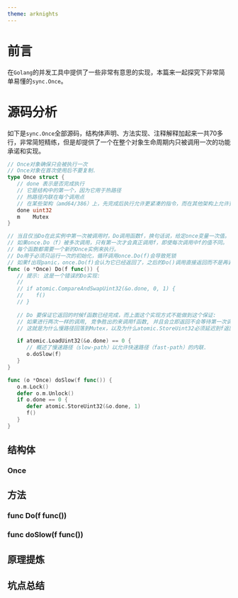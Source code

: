 ```yaml
---
theme: arknights
---
```

# 前言
在`Golang`的并发工具中提供了一些非常有意思的实现，本篇来一起探究下非常简单易懂的`sync.Once`。

# 源码分析
如下是`sync.Once`全部源码，结构体声明、方法实现、注释解释加起来一共70多行，非常简短精练，但是却提供了一个在整个对象生命周期内只被调用一次的功能承诺和实现。
```go
// Once对象确保只会被执行一次
// Once对象在首次使用后不要复制.
type Once struct {
   // done 表示是否完成执行
   // 它是结构中的第一个，因为它用于热路径
   // 热路径内联在每个调用点
   // 在某些架构（amd64/386）上，先完成后执行允许更紧凑的指令，而在其他架构上允许更少的指令（用于计算偏移量）。
   done uint32
   m    Mutex
}

// 当且仅当Do在此实例中第一次被调用时，Do调用函数f，换句话说，给定once变量一次值。
// 如果once.Do（f）被多次调用，只有第一次才会真正调用f，即使每次调用中f的值不同。
// 每个函数都需要一个新的Once实例来执行。
// Do用于必须只运行一次的初始化，循环调用once.Do(f)会导致死锁
// 如果f出现panic，once.Do(f)会认为它已经返回了，之后的Do()调用直接返回而不是再调用f函数
func (o *Once) Do(f func()) {
   // 提示: 这是一个错误的Do实现:
   //
   // if atomic.CompareAndSwapUint32(&o.done, 0, 1) {
   //    f()
   // }
   
   // Do 要保证它返回的时候f函数已经完成，而上面这个实现方式不能做到这个保证:
   // 如果进行两次一样的调用, 竞争胜出的来调用f函数, 并且会立即返回不会等待第一次调用完成，
   // 这就是为什么慢路径回落到Mutex，以及为什么atomic.StoreUint32必须延迟到f返回之后

   if atomic.LoadUint32(&o.done) == 0 {
      // 概述了慢速路径（slow-path）以允许快速路径（fast-path）的内联.
      o.doSlow(f)
   }
}

func (o *Once) doSlow(f func()) {
   o.m.Lock()
   defer o.m.Unlock()
   if o.done == 0 {
      defer atomic.StoreUint32(&o.done, 1)
      f()
   }
}
```
## 结构体
### Once

## 方法
### func Do(f func())
### func doSlow(f func())

## 原理提炼

## 坑点总结